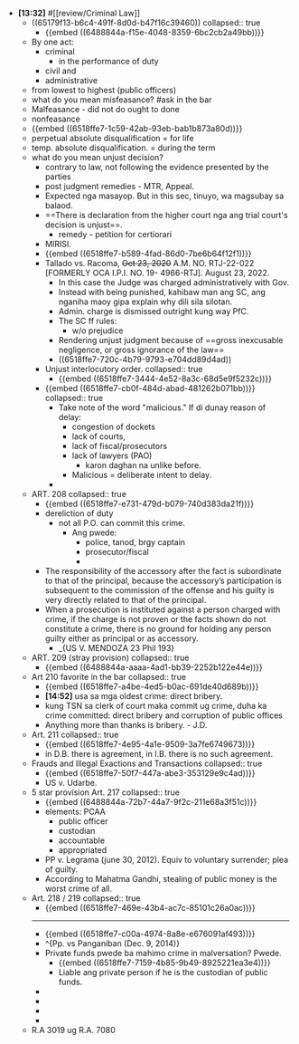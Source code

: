 - **[13:32]** #[[review/Criminal Law]]
	- ((65179f13-b6c4-491f-8d0d-b47f16c39460))
	  collapsed:: true
		- {{embed ((6488844a-f15e-4048-8359-6bc2cb2a49bb))}}
	- By one act:
		- criminal
			- in the performance of duty
		- civil and
		- administrative
	- from lowest to highest (public officers)
	- what do you mean misfeasance? #ask in the bar
	- Malfeasance - did not do ought to done
	- nonfeasance
	- {{embed ((6518ffe7-1c59-42ab-93eb-bab1b873a80d))}}
	- perpetual absolute disqualification = for life
	- temp. absolute disqualification. = during the term
	- what do you  mean unjust decision?
		- contrary to law, not following the evidence presented by the parties
		- post judgment remedies - MTR, Appeal.
		- Expected nga masayop. But in this sec, tinuyo, wa magsubay sa balaod.
		- ==There is declaration from the higher court nga ang trial court's decision is unjust==.
			- remedy - petition for certiorari
		- MIRISI.
		- {{embed ((6518ffe7-b589-4fad-86d0-7be6b64f12f1))}}
		- Tallado vs. Racoma, ~~Oct 23, 2020~~ A.M. NO. RTJ-22-022 [FORMERLY OCA I.P.I. NO. 19- 4966-RTJ]. August 23, 2022.
			- In this case the Judge was charged administratively with Gov.
			- Instead with being punished, kahibaw man ang SC, ang nganiha maoy gipa explain why dili sila silotan.
			- Admin. charge is dismissed outright kung way PfC.
			- The SC ff rules:
				- w/o prejudice
			- Rendering unjust judgment because of ==gross inexcusable negligence, or gross ignorance of the law==
			- ((6518ffe7-720c-4b79-9793-e704dd89d4ad))
		- Unjust interlocutory order.
		  collapsed:: true
			- {{embed ((6518ffe7-3444-4e52-8a3c-68d5e9f5232c))}}
		- {{embed ((6518ffe7-cb0f-484d-abad-481262b071bb))}}
		  collapsed:: true
			- Take note of the word "malicious." If di dunay reason of delay:
				- congestion of dockets
				- lack of courts,
				- lack of fiscal/prosecutors
				- lack of lawyers (PAO)
					- karon daghan na unlike before.
				- Malicious = deliberate intent to delay.
			-
	- ART. 208
	  collapsed:: true
		- {{embed ((6518ffe7-e731-479d-b079-740d383da21f))}}
		- dereliction of duty
			- not all P.O. can commit this crime.
				- Ang pwede:
					- police, tanod, brgy captain
					- prosecutor/fiscal
					-
		- The responsibility of the accessory after the fact is subordinate to that of the principal, because the accessory’s participation is subsequent to the commission of the offense and his guilty is very directly related to that of the principal.
		- When a prosecution is instituted against a person charged with crime, if the charge is not proven or the facts shown do not constitute a crime, there is no ground for holding any person guilty either as principal or as accessory.
			- _{US V. MENDOZA 23 Phil 193}
	- ART. 209 (stray provision)
	  collapsed:: true
		- {{embed ((6488844a-aaaa-4ad1-bb39-2252b122e44e))}}
	- Art 210 favorite in the bar
	  collapsed:: true
		- {{embed ((6518ffe7-a4be-4ed5-b0ac-691de40d689b))}}
		- **[14:52]** usa sa mga oldest crime: direct bribery.
		- kung TSN sa clerk of court maka commit ug crime, duha ka crime committed: direct bribery and corruption of public offices
		- Anything more than thanks is bribery. - J.D.
	- Art. 211
	  collapsed:: true
		- {{embed ((6518ffe7-4e95-4a1e-9509-3a7fe6749673))}}
		- in D.B. there is agreement, in I.B. there is no such agreement.
	- Frauds and Illegal Exactions and Transactions
	  collapsed:: true
		- {{embed ((6518ffe7-50f7-447a-abe3-353129e9c4ad))}}
		- US v. Udarbe.
	- 5 star provision Art. 217
	  collapsed:: true
		- {{embed ((6488844a-72b7-44a7-9f2c-211e68a3f51c))}}
		- elements: PCAA
			- public officer
			- custodian
			- accountable
			- appropriated
		- PP v. Legrama (june 30, 2012). Equiv to voluntary surrender; plea of guilty.
		- According to Mahatma Gandhi, stealing of public money is the worst crime of all.
	- Art. 218 / 219
	  collapsed:: true
		- {{embed ((6518ffe7-469e-43b4-ac7c-85101c26a0ac))}}
		- ---
		- {{embed ((6518ffe7-c00a-4974-8a8e-e676091af493))}}
		- ^{Pp. vs Panganiban (Dec. 9, 2014)}
		- Private funds pwede ba mahimo crime in malversation? Pwede.
			- {{embed ((6518ffe7-7159-4b85-9b49-8925221ea3e4))}}
			- Liable ang private person if he is the custodian of public funds.
		-
		-
		-
		-
	- R.A 3019 ug R.A. 7080